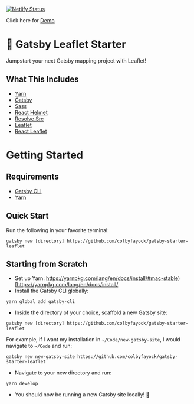[![Netlify Status](https://api.netlify.com/api/v1/badges/93831668-ab47-44ac-a663-9cb8fbdf85cf/deploy-status)](https://app.netlify.com/sites/covid19-maps/deploys)

Click here for [Demo](https://covid19-maps.netlify.com)

# 🍃 Gatsby Leaflet Starter

Jumpstart your next Gatsby mapping project with Leaflet!

## What This Includes
* [Yarn](https://yarnpkg.com/en/)
* [Gatsby](https://www.gatsbyjs.org/)
* [Sass](https://sass-lang.com)
* [React Helmet](https://github.com/nfl/react-helmet)
* [Resolve Src](https://github.com/alampros/gatsby-plugin-resolve-src)
* [Leaflet](https://leafletjs.com/)
* [React Leaflet](https://react-leaflet.js.org)

# Getting Started

## Requirements
* [Gatsby CLI](https://www.npmjs.com/package/gatsby-cli)
* [Yarn](https://yarnpkg.com/en/)

## Quick Start
Run the following in your favorite terminal:
```
gatsby new [directory] https://github.com/colbyfayock/gatsby-starter-leaflet
```

## Starting from Scratch
* Set up Yarn: https://yarnpkg.com/lang/en/docs/install/#mac-stable)[https://yarnpkg.com/lang/en/docs/install/
* Install the Gatsby CLI globally:
```
yarn global add gatsby-cli
```
* Inside the directory of your choice, scaffold a new Gatsby site:
```
gatsby new [directory] https://github.com/colbyfayock/gatsby-starter-leaflet
```
For example, if I want my installation in `~/Code/new-gatsby-site`, I would navigate to `~/Code` and run:
```
gatsby new new-gatsby-site https://github.com/colbyfayock/gatsby-starter-leaflet
```
* Navigate to your new directory and run:
```
yarn develop
```
* You should now be running a new Gatsby site locally! 🎉
